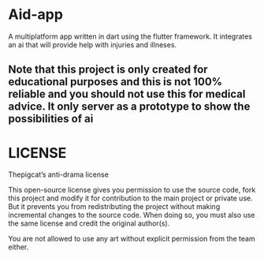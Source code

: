 # Aid-app
A multiplatform app written in dart using the flutter framework. It integrates an ai that will provide help with injuries and illneses.

## Note that this project is only created for educational purposes and this is not 100% reliable and you should not use this for medical advice. It only server as a prototype to show the possibilities of ai

# LICENSE

Thepigcat’s anti-drama license

This open-source license gives you permission to use the source code, fork this project and
modify it for contribution to the main project or private use. But it prevents
you from redistributing the project without making incremental changes to the source code. 
When doing so, you must also use the same license and credit the original author(s).

You are not allowed to use any art without explicit permission from the team either.
